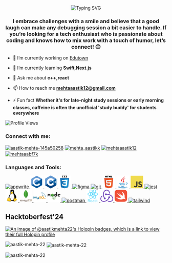 <p align="center">
  <img src="https://readme-typing-svg.herokuapp.com?font=Fira+Code&weight=500&size=24&pause=1000&color=0BC0F7&center=true&width=435&lines=Welcome+to+my+GitHub+profile!;I'm+Aastik+Mehta;Full+Stack+Developer;Passionate+about+technology+%F0%9F%92%BB" alt="Typing SVG" />
</p>

<h3 align="center">I embrace challenges with a smile and believe that a good laugh can make any debugging session a bit easier to handle. If you’re looking for a tech enthusiast who is passionate about coding and knows how to mix work with a touch of humor, let’s connect! 😊</h3>

- 🔭 I’m currently working on [Edutown](https://github.com/Aastik-Mehta-22/Edutown_OneStopSolution)

- 🌱 I’m currently learning **Swift,Next.js**

- 💬 Ask me about **c++,react**

- 📫 How to reach me **mehtaaastik12@gmail.com**

- ⚡ Fun fact **Whether it's for late-night study sessions or early morning classes, caffeine is often the unofficial 'study buddy' for students everywhere**

![Profile Views](https://komarev.com/ghpvc/?username=Aastik-Mehta-22&color=brightgreen)



<h3 align="left">Connect with me:</h3>
<p align="left">
<a href="https://linkedin.com/in/aastik-mehta-145a50258" target="blank"><img align="center" src="https://raw.githubusercontent.com/rahuldkjain/github-profile-readme-generator/master/src/images/icons/Social/linked-in-alt.svg" alt="aastik-mehta-145a50258" height="30" width="40" /></a>
<a href="https://instagram.com/mehta_aastikk" target="blank"><img align="center" src="https://raw.githubusercontent.com/rahuldkjain/github-profile-readme-generator/master/src/images/icons/Social/instagram.svg" alt="mehta_aastikk" height="30" width="40" /></a>
<a href="https://www.hackerrank.com/mehtaaastik12" target="blank"><img align="center" src="https://raw.githubusercontent.com/rahuldkjain/github-profile-readme-generator/master/src/images/icons/Social/hackerrank.svg" alt="mehtaaastik12" height="30" width="40" /></a>
<a href="https://auth.geeksforgeeks.org/user/mehtaaabf7k" target="blank"><img align="center" src="https://raw.githubusercontent.com/rahuldkjain/github-profile-readme-generator/master/src/images/icons/Social/geeks-for-geeks.svg" alt="mehtaaabf7k" height="30" width="40" /></a>
</p>



<h3 align="left">Languages and Tools:</h3>
<p align="left"> <a href="https://appwrite.io" target="_blank" rel="noreferrer"> <img src="https://www.vectorlogo.zone/logos/appwriteio/appwriteio-icon.svg" alt="appwrite" width="40" height="40"/> </a> <a href="https://www.cprogramming.com/" target="_blank" rel="noreferrer"> <img src="https://raw.githubusercontent.com/devicons/devicon/master/icons/c/c-original.svg" alt="c" width="40" height="40"/> </a> <a href="https://www.w3schools.com/cpp/" target="_blank" rel="noreferrer"> <img src="https://raw.githubusercontent.com/devicons/devicon/master/icons/cplusplus/cplusplus-original.svg" alt="cplusplus" width="40" height="40"/> </a> <a href="https://www.w3schools.com/css/" target="_blank" rel="noreferrer"> <img src="https://raw.githubusercontent.com/devicons/devicon/master/icons/css3/css3-original-wordmark.svg" alt="css3" width="40" height="40"/> </a> <a href="https://www.figma.com/" target="_blank" rel="noreferrer"> <img src="https://www.vectorlogo.zone/logos/figma/figma-icon.svg" alt="figma" width="40" height="40"/> </a> <a href="https://git-scm.com/" target="_blank" rel="noreferrer"> <img src="https://www.vectorlogo.zone/logos/git-scm/git-scm-icon.svg" alt="git" width="40" height="40"/> </a> <a href="https://www.w3.org/html/" target="_blank" rel="noreferrer"> <img src="https://raw.githubusercontent.com/devicons/devicon/master/icons/html5/html5-original-wordmark.svg" alt="html5" width="40" height="40"/> </a> <a href="https://www.java.com" target="_blank" rel="noreferrer"> <img src="https://raw.githubusercontent.com/devicons/devicon/master/icons/java/java-original.svg" alt="java" width="40" height="40"/> </a> <a href="https://developer.mozilla.org/en-US/docs/Web/JavaScript" target="_blank" rel="noreferrer"> <img src="https://raw.githubusercontent.com/devicons/devicon/master/icons/javascript/javascript-original.svg" alt="javascript" width="40" height="40"/> </a> <a href="https://jestjs.io" target="_blank" rel="noreferrer"> <img src="https://www.vectorlogo.zone/logos/jestjsio/jestjsio-icon.svg" alt="jest" width="40" height="40"/> </a> <a href="https://www.linux.org/" target="_blank" rel="noreferrer"> <img src="https://raw.githubusercontent.com/devicons/devicon/master/icons/linux/linux-original.svg" alt="linux" width="40" height="40"/> </a> <a href="https://www.mongodb.com/" target="_blank" rel="noreferrer"> <img src="https://raw.githubusercontent.com/devicons/devicon/master/icons/mongodb/mongodb-original-wordmark.svg" alt="mongodb" width="40" height="40"/> </a> <a href="https://www.mysql.com/" target="_blank" rel="noreferrer"> <img src="https://raw.githubusercontent.com/devicons/devicon/master/icons/mysql/mysql-original-wordmark.svg" alt="mysql" width="40" height="40"/> <a href="https://nodejs.org" target="_blank" rel="noreferrer"> <img src="https://raw.githubusercontent.com/devicons/devicon/master/icons/nodejs/nodejs-original-wordmark.svg" alt="nodejs" width="40" height="40"/> </a> <a href="https://postman.com" target="_blank" rel="noreferrer"> <img src="https://www.vectorlogo.zone/logos/getpostman/getpostman-icon.svg" alt="postman" width="40" height="40"/> </a> <a href="https://reactjs.org/" target="_blank" rel="noreferrer"> <img src="https://raw.githubusercontent.com/devicons/devicon/master/icons/react/react-original-wordmark.svg" alt="react" width="40" height="40"/> </a> <a href="https://redux.js.org" target="_blank" rel="noreferrer"> <img src="https://raw.githubusercontent.com/devicons/devicon/master/icons/redux/redux-original.svg" alt="redux" width="40" height="40"/> </a> <a href="https://developer.apple.com/swift/" target="_blank" rel="noreferrer"> <img src="https://raw.githubusercontent.com/devicons/devicon/master/icons/swift/swift-original.svg" alt="swift" width="40" height="40"/> </a> <a href="https://tailwindcss.com/" target="_blank" rel="noreferrer"> <img src="https://www.vectorlogo.zone/logos/tailwindcss/tailwindcss-icon.svg" alt="tailwind" width="40" height="40"/> </a> </p>

## Hacktoberfest'24

[![An image of @aastikmehta22's Holopin badges, which is a link to view their full Holopin profile](https://holopin.me/aastikmehta22)](https://holopin.io/@aastikmehta22)

<p><img align="left" src="https://github-readme-stats.vercel.app/api/top-langs?username=aastik-mehta-22&show_icons=true&locale=en&layout=compact" alt="aastik-mehta-22" /></p>

<p>&nbsp;<img align="center" src="https://github-readme-stats.vercel.app/api?username=aastik-mehta-22&show_icons=true&locale=en" alt="aastik-mehta-22" /></p>

<p><img align="center" src="https://github-readme-streak-stats.herokuapp.com/?user=aastik-mehta-22&" alt="aastik-mehta-22" /></p>


